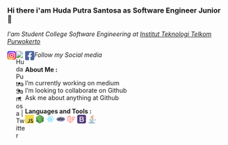 <h3>Hi there i'am Huda Putra Santosa as Software Engineer Junior 👋 </h3>

<p><em>I'am Student College Software Engineering at <a href="https://ittelkom-pwt.ac.id/" target="_blank">Institut Teknologi Telkom Purwokerto</a>
</em></p>
<i> Follow my Social media </i>
<!--- ### Hi there, I'm [Anurag!](https://anuraghazra.github.io) 👋 --->

<a href="https://instagram.com/hudazackyvee_6661">
  <img align="left" alt="Huda Putra Santosa | Instagram" width="20px" src="ikon/instagram.png" />
</a>
<a href="https://twitter.com/hudaputras">
  <img align="left" alt="Huda Putra Santosa | Twitter" width="21px" src="https://raw.githubusercontent.com/anuraghazra/anuraghazra/master/assets/twitter.svg" />
</a>
<a href="https://facebook.com/profile.php?id=100031071102567">
  <img align="left" alt="Huda Putra Santosa | Facebook" width="21px" src="ikon/facebook.png" />
</a>
<br />
<br />
<b> About Me : </b>
<ul>
<li> I’m currently working on medium </li>
<li> I’m looking to collaborate on Github </li>
  <li> Ask me about anything at<a href"https://github.com/hudaputrasantosa"> Github </a> </li>
</ul>
<b> Languages and Tools : </b> 
<br>
<code><img height="20" src="https://raw.githubusercontent.com/github/explore/80688e429a7d4ef2fca1e82350fe8e3517d3494d/topics/javascript/javascript.png"></code>
<code><img height="20" src="https://raw.githubusercontent.com/github/explore/80688e429a7d4ef2fca1e82350fe8e3517d3494d/topics/nodejs/nodejs.png"></code>
<code><img height="20" src="https://raw.githubusercontent.com/github/explore/80688e429a7d4ef2fca1e82350fe8e3517d3494d/topics/react/react.png"></code>
<code><img height="20" src="https://raw.githubusercontent.com/github/explore/80688e429a7d4ef2fca1e82350fe8e3517d3494d/topics/php/php.png"></code>
<code><img height="20" src="https://raw.githubusercontent.com/github/explore/80688e429a7d4ef2fca1e82350fe8e3517d3494d/topics/laravel/laravel.png"></code>
<code><img height="20" src="https://raw.githubusercontent.com/github/explore/5c058a388828bb5fde0bcafd4bc867b5bb3f26f3/topics/bootstrap/bootstrap.png"></code>
<code><img height="20" src="https://raw.githubusercontent.com/github/explore/5c058a388828bb5fde0bcafd4bc867b5bb3f26f3/topics/java/java.png"></code>

<!-- Change the `github-readme-stats.anuraghazra1.vercel.app` to `github-readme-stats.vercel.app`  -->
